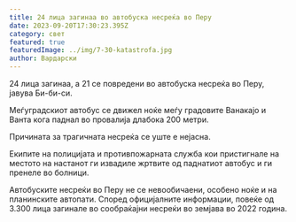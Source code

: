 ```yaml
---
title: 24 лица загинаа во автобуска несреќа во Перу
date: 2023-09-20T17:30:23.395Z
category: свет
featured: true
featuredImage: ../img/7-30-katastrofa.jpg
author: Вардарски
---
```

24 лица загинаа, а 21 се повредени во автобуска несреќа во Перу, јавува Би-би-си.

Меѓуградскиот автобус се движел ноќе меѓу градовите Ванакајо и Ванта кога паднал во провалија длабока 200 метри.

Причината за трагичната несреќа се уште е нејасна.

Екипите на полицијата и противпожарната служба кои пристигнале на местото на настанот ги извадиле жртвите од паднатиот автобус и ги пренеле во болници.

Автобуските несреќи во Перу не се невообичаени, особено ноќе и на планинските автопати. Според официјалните информации, повеќе од 3.300 лица загинале во сообраќајни несреќи во земјава во 2022 година.